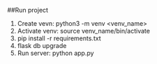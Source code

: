 ##Run project

1. Create vevn: python3 -m venv <venv_name>
2. Activate venv: source venv_name/bin/activate
3. pip install -r requirements.txt
4. flask db upgrade
5. Run server: python app.py
